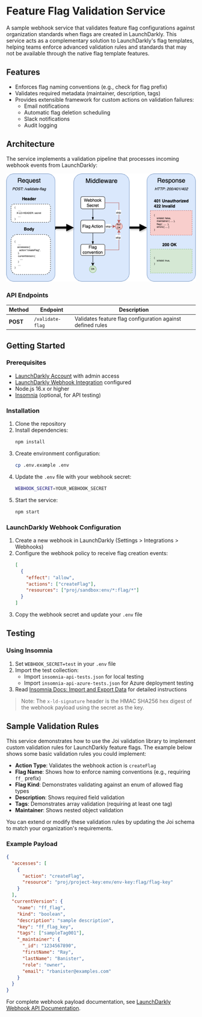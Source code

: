 # Feature Flag Validation Service

A sample webhook service that validates feature flag configurations against organization standards when flags are created in LaunchDarkly. This service acts as a complementary solution to LaunchDarkly's flag templates, helping teams enforce advanced validation rules and standards that may not be available through the native flag template features. 

## Features

* Enforces flag naming conventions (e.g., check for flag prefix)
* Validates required metadata (maintainer, description, tags)
* Provides extensible framework for custom actions on validation failures:
  * Email notifications
  * Automatic flag deletion scheduling
  * Slack notifications
  * Audit logging

## Architecture

The service implements a validation pipeline that processes incoming webhook events from LaunchDarkly:

![image](./img/components.png)

### API Endpoints

| Method | Endpoint | Description |
|--------|----------|-------------|
| **POST** | `/validate-flag` | Validates feature flag configuration against defined rules |

## Getting Started

### Prerequisites

* [LaunchDarkly Account](https://launchdarkly.com/) with admin access
* [LaunchDarkly Webhook Integration](https://docs.launchdarkly.com/home/infrastructure/webhooks) configured
* Node.js 16.x or higher
* [Insomnia](https://insomnia.rest/) (optional, for API testing)

### Installation

1. Clone the repository
2. Install dependencies:
   ```bash
   npm install
   ```
3. Create environment configuration:
   ```bash
   cp .env.example .env
   ```
4. Update the `.env` file with your webhook secret:
   ```bash
   WEBHOOK_SECRET=YOUR_WEBHOOK_SECRET
   ```
5. Start the service:
   ```bash
   npm start
   ```

### LaunchDarkly Webhook Configuration

1. Create a new webhook in LaunchDarkly (Settings > Integrations > Webhooks)
2. Configure the webhook policy to receive flag creation events:
   ```json
   [
     {
       "effect": "allow",
       "actions": ["createFlag"],
       "resources": ["proj/sandbox:env/*:flag/*"]
     }
   ]
   ```
3. Copy the webhook secret and update your `.env` file

## Testing

### Using Insomnia

1. Set `WEBHOOK_SECRET=test` in your `.env` file
2. Import the test collection:
   * Import `insomnia-api-tests.json` for local testing
   * Import `insomnia-api-azure-tests.json` for Azure deployment testing
3. Read [Insomnia Docs: Import and Export Data](https://docs.insomnia.rest/insomnia/import-export-data) for detailed instructions

> Note: The `x-ld-signature` header is the HMAC SHA256 hex digest of the webhook payload using the secret as the key.

## Sample Validation Rules

This service demonstrates how to use the Joi validation library to implement custom validation rules for LaunchDarkly feature flags. The example below shows some basic validation rules you could implement:

* **Action Type**: Validates the webhook action is `createFlag`
* **Flag Name**: Shows how to enforce naming conventions (e.g., requiring `ff_` prefix)
* **Flag Kind**: Demonstrates validating against an enum of allowed flag types
* **Description**: Shows required field validation
* **Tags**: Demonstrates array validation (requiring at least one tag)
* **Maintainer**: Shows nested object validation

You can extend or modify these validation rules by updating the Joi schema to match your organization's requirements.

### Example Payload

```json
{
  "accesses": [
    {
      "action": "createFlag",
      "resource": "proj/project-key:env/env-key:flag/flag-key"
    }
  ],
  "currentVersion": {
    "name": "ff_flag",
    "kind": "boolean",
    "description": "sample description",
    "key": "ff_flag_key",
    "tags": ["sampleTag001"],
    "_maintainer": {
      "_id": "1234567890",
      "firstName": "Ray",
      "lastName": "Banister",
      "role": "owner",
      "email": "rbanister@examples.com"
    }
  }
}
```

For complete webhook payload documentation, see [LaunchDarkly Webhook API Documentation](https://apidocs.launchdarkly.com/tag/Webhooks#section/Designating-the-payload).

